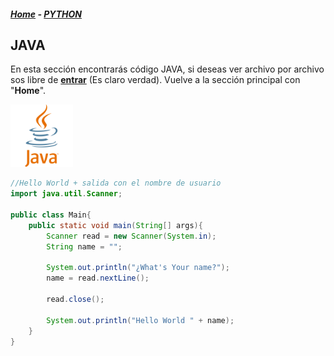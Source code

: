 #####  <a href="/">Home</a> - <a href="/code/python/java.md">PYTHON</a>

## JAVA

En esta sección encontrarás código JAVA, si deseas ver archivo por archivo sos libre de <a href="/code/java/">**entrar**</a> (Es claro verdad). Vuelve a la sección principal con "**Home**".

<div style="width:100px;">

<a herf="/code/java/">![Java Logo](/assets/java_ico.svg "Java Logo")</a>

</div>

```java
//Hello World + salida con el nombre de usuario
import java.util.Scanner;

public class Main{
    public static void main(String[] args){
        Scanner read = new Scanner(System.in);
        String name = "";

        System.out.println("¿What's Your name?");
        name = read.nextLine();

        read.close();

        System.out.println("Hello World " + name);
    }
}
```